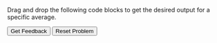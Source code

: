 Drag and drop the following code blocks to get the desired output for a specific average.

<div id="sortableTrash" class="sortable-code"></div> 
<div id="sortable" class="sortable-code"></div> 
<div style="clear:both;"></div> 
<p> 
    <input id="feedbackLink" value="Get Feedback" type="button" /> 
    <input id="newInstanceLink" value="Reset Problem" type="button" /> 
</p> 
<script type="text/javascript"> 
(function(){
  var initial = "if 90 &lt; average: \n" +
    "	print(&quot;A - Excellent&quot;)\n" +
    "elif 80 &lt; average and average &lt; 89:\n" +
    "	print(&quot;B - Good&quot;)\n" +
    "elif 70 &lt; average and average &lt; 79:\n" +
    "	print(&quot;C - Satisfactory&quot;)\n" +
    "else: #distractor\n" +
    "if 90 &gt; average: #distractor\n" +
    "elif average &lt; 80 and average &lt; 89: #distractor";
  var parsonsPuzzle = new ParsonsWidget({
    "sortableId": "sortable",
    "max_wrong_lines": 10,
    "grader": ParsonsWidget._graders.LineBasedGrader,
    "exec_limit": 2500,
    "can_indent": true,
    "x_indent": 50,
    "lang": "en",
    "show_feedback": true,
    "trashId": "sortableTrash"
  });
  parsonsPuzzle.init(initial);
  parsonsPuzzle.shuffleLines();
  $("#newInstanceLink").click(function(event){ 
      event.preventDefault(); 
      parsonsPuzzle.shuffleLines(); 
  }); 
  $("#feedbackLink").click(function(event){ 
      event.preventDefault(); 
      parsonsPuzzle.getFeedback(); 
  }); 
})(); 
</script>
